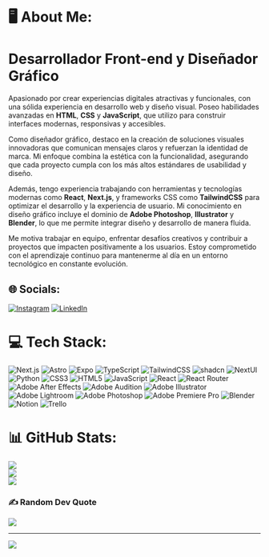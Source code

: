 # 🖥️ About Me:
# **Desarrollador Front-end y Diseñador Gráfico**

Apasionado por crear experiencias digitales atractivas y funcionales, con una sólida experiencia en desarrollo web y diseño visual. Poseo habilidades avanzadas en **HTML**, **CSS** y **JavaScript**, que utilizo para construir interfaces modernas, responsivas y accesibles.

Como diseñador gráfico, destaco en la creación de soluciones visuales innovadoras que comunican mensajes claros y refuerzan la identidad de marca. Mi enfoque combina la estética con la funcionalidad, asegurando que cada proyecto cumpla con los más altos estándares de usabilidad y diseño.

Además, tengo experiencia trabajando con herramientas y tecnologías modernas como **React**, **Next.js**, y frameworks CSS como **TailwindCSS** para optimizar el desarrollo y la experiencia de usuario. Mi conocimiento en diseño gráfico incluye el dominio de **Adobe Photoshop**, **Illustrator** y **Blender**, lo que me permite integrar diseño y desarrollo de manera fluida.

Me motiva trabajar en equipo, enfrentar desafíos creativos y contribuir a proyectos que impacten positivamente a los usuarios. Estoy comprometido con el aprendizaje continuo para mantenerme al día en un entorno tecnológico en constante evolución.


## 🌐 Socials:
[![Instagram](https://img.shields.io/badge/Instagram-%23E4405F.svg?logo=Instagram&logoColor=white)](https://instagram.com/https://www.instagram.com/elchiche0_o/) [![LinkedIn](https://img.shields.io/badge/LinkedIn-%230077B5.svg?logo=linkedin&logoColor=white)](https://linkedin.com/in/https://www.linkedin.com/in/juan-exequiel-morales/) 

# 💻 Tech Stack:
![Next.js](https://img.shields.io/badge/next.js-%23000000.svg?style=for-the-badge&logo=next.js&logoColor=white) 
![Astro](https://img.shields.io/badge/Astro-FF5D01?style=for-the-badge&logo=astro&logoColor=white) 
![Expo](https://img.shields.io/badge/expo-1C1E24?style=for-the-badge&logo=expo&logoColor=white) 
![TypeScript](https://img.shields.io/badge/typescript-%23007ACC.svg?style=for-the-badge&logo=typescript&logoColor=white) 
![TailwindCSS](https://img.shields.io/badge/tailwindcss-%2338B2AC.svg?style=for-the-badge&logo=tailwind-css&logoColor=white) 
![shadcn](https://img.shields.io/badge/shadcn-%23ADBAC7.svg?style=for-the-badge&logoColor=white) 
![NextUI](https://img.shields.io/badge/NextUI-0078D4?style=for-the-badge&logoColor=white) 
![Python](https://img.shields.io/badge/python-3670A0?style=for-the-badge&logo=python&logoColor=ffdd54) 
![CSS3](https://img.shields.io/badge/css3-%231572B6.svg?style=for-the-badge&logo=css3&logoColor=white) 
![HTML5](https://img.shields.io/badge/html5-%23E34F26.svg?style=for-the-badge&logo=html5&logoColor=white) 
![JavaScript](https://img.shields.io/badge/javascript-%23323330.svg?style=for-the-badge&logo=javascript&logoColor=%23F7DF1E) 
![React](https://img.shields.io/badge/react-%2320232a.svg?style=for-the-badge&logo=react&logoColor=%2361DAFB) 
![React Router](https://img.shields.io/badge/React_Router-CA4245?style=for-the-badge&logo=react-router&logoColor=white) 
![Adobe After Effects](https://img.shields.io/badge/Adobe%20After%20Effects-9999FF.svg?style=for-the-badge&logo=Adobe%20After%20Effects&logoColor=white) 
![Adobe Audition](https://img.shields.io/badge/Adobe%20Audition-9999FF.svg?style=for-the-badge&logo=Adobe%20Audition&logoColor=white) 
![Adobe Illustrator](https://img.shields.io/badge/adobeillustrator-%23FF9A00.svg?style=for-the-badge&logo=adobeillustrator&logoColor=white) 
![Adobe Lightroom](https://img.shields.io/badge/Adobe%20Lightroom-31A8FF.svg?style=for-the-badge&logo=Adobe%20Lightroom&logoColor=white) 
![Adobe Photoshop](https://img.shields.io/badge/adobephotoshop-%2331A8FF.svg?style=for-the-badge&logo=adobephotoshop&logoColor=white) 
![Adobe Premiere Pro](https://img.shields.io/badge/Adobe%20Premiere%20Pro-9999FF.svg?style=for-the-badge&logo=Adobe%20Premiere%20Pro&logoColor=white) 
![Blender](https://img.shields.io/badge/blender-%23F5792A.svg?style=for-the-badge&logo=blender&logoColor=white) 
![Notion](https://img.shields.io/badge/Notion-%23000000.svg?style=for-the-badge&logo=notion&logoColor=white) 
![Trello](https://img.shields.io/badge/Trello-%23026AA7.svg?style=for-the-badge&logo=Trello&logoColor=white)
# 📊 GitHub Stats:
![](https://github-readme-stats.vercel.app/api?username=Juanmorales1810&theme=radical&hide_border=true&include_all_commits=false&count_private=false)<br/>
![](https://github-readme-streak-stats.herokuapp.com/?user=Juanmorales1810&theme=radical&hide_border=true)<br/>
![](https://github-readme-stats.vercel.app/api/top-langs/?username=Juanmorales1810&theme=radical&hide_border=true&include_all_commits=false&count_private=false&layout=compact)

### ✍️ Random Dev Quote
![](https://quotes-github-readme.vercel.app/api?type=horizontal&theme=radical)

---
[![](https://visitcount.itsvg.in/api?id=Juanmorales1810&icon=0&color=0)](https://visitcount.itsvg.in)

<!-- Proudly created with GPRM ( https://gprm.itsvg.in ) -->

